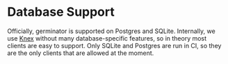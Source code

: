 # Database Support

Officially, germinator is supported on Postgres and SQLite. Internally, we use
[Knex](knexjs.org/) without many database-specific features, so in theory most
clients are easy to support. Only SQLite and Postgres are run in CI, so they
are the only clients that are allowed at the moment.
